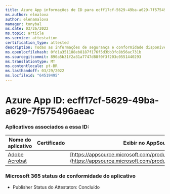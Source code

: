 ```yaml
---
title: Azure App informações de ID para ecff17cf-5629-49ba-a629-7f575496aeac
ms.author: elmalova
author: elenamalova
manager: tonybal
ms.date: 03/26/2022
ms.topic: article
ms.service: attestation
certification_type: attested
description: Todas as informações de segurança e conformidade disponíveis para ecff17cf-5629-49ba-a629-7f575496aeac.
ms.openlocfilehash: 0fd1a351188eb8187f176f5d3bb3fc8b56ac731b
ms.sourcegitcommit: 890a5b31f2a31a7747d88f0f3f203c0551440293
ms.translationtype: MT
ms.contentlocale: pt-BR
ms.lasthandoff: 03/29/2022
ms.locfileid: "64519495"
---
```

# <a name="azure-app-id-ecff17cf-5629-49ba-a629-7f575496aeac"></a>Azure App ID: ecff17cf-5629-49ba-a629-7f575496aeac


### <a name="apps-associated-with-this-id"></a>Aplicativos associados a essa ID:
| **Nome do aplicativo** | **Certificado** | **Exibir no AppSource** |
|--------------|---------------|-----------------------|
| [Adobe Acrobat](../forward/WA200002564.md) |  | [https://appsource.microsoft.com/product/office/WA200002564](https://appsource.microsoft.com/product/office/WA200002564) |

### <a name="microsoft-365-app-compliance-status"></a>Microsoft 365 status de conformidade do aplicativo
- Publisher Status do Attestaton: Concluído
